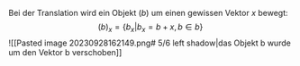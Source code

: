 Bei der Translation wird ein Objekt $(b)$ um einen gewissen Vektor $x$ bewegt:
$$(b)_{x} = \{b_{x}|b_{x} = b + x, b \in b\}$$
![[Pasted image 20230928162149.png# 5/6 left shadow|das Objekt b wurde um den Vektor b verschoben]]